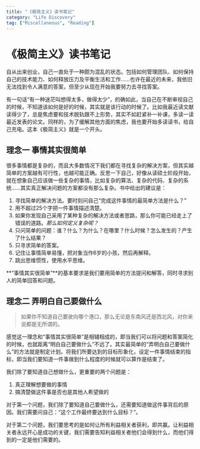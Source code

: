 ```yaml
---
title: "《极简主义》读书笔记"
category: "Life Discovery"
tag: ["Miscellaneous", "Reading"]
---
```

# 《极简主义》读书笔记

自从出来创业，自己一直处于一种颇为混乱的状态。包括如何管理团队、如何保持自己的技术能力、如何释放压力及平衡生活和工作……也许在最近的未来，我依旧无法找到令人满意的答案，但至少从现在开始我要努力去寻找答案。

有一句话“有一种迷茫叫想得太多，做得太少”，的确如此，当自己在不断审视自己的时候，不知道该如何是好的时候，其实就是该行动的时候了。比如我最近读文献读得少了，总是焦虑要和技术脱轨跟不上形势，其实不如赶紧补一补课，多读一读最近发表的论文。同样的，为了缓解其他方面的焦虑，我也要开始多读读书，给自己充电。这本《极简主义》就是一个开头。

## 理念一 事情其实很简单 ##

很多事情都是复杂的，而且大多数情况下我们都在寻找复杂的解决方案，但其实越简单的方案越有可行性，也越可能正确。反思一下自己，好像从读硕士阶段开始，就在想象自己应该做一些复杂的事情，比如复杂的算法、复杂的代码、复杂的系统……其实真正解决问题的方案都没有那么复杂。书中给出的建议是：

1. 寻找简单的解决方法。要时刻问自己“完成这件事情的最简单方法是什么？”
2. 用不超过25个字把一件事情描述清楚。
3. 如果你发现自己采用了某种复杂的解决方法或者思路，那么你可能已经走上了错误的道路。*那么如何定义复杂呢？*
4. 只问简单的问题：谁？什么？为什么？在哪里？什么时候？怎么发生的？产生了什么结果？
5. 只寻求简单的答案。
6. 记住让事情简单易懂，把对象当作6岁的小孩，然后再解释。
7. 跳出思维惯性，使用水平思维。

**“事情其实很简单”**的基本要求是我们要用简单的方法提问和解答，同时寻求别人的简单回答和问题。

## 理念二 弄明白自己要做什么 ##

> 如果你不知道自己要驶向哪个港口，那么无论是东南风还是西北风，对你来说都是无所谓的。

感觉这一理念和“事情其实很简单”是相辅相成的，即当我们可以将问题和答案简化的时候，也就距离“明白自己要做什么”不远了。其实最简单的“弄明白自己要做什么”的方法就是制定计划。将我们所要达到的目标形象化，设定一件事情结束的指标，即当我们要知道一件事做到什么程度的时候就可以算作是结束了。

我们除了要知道自己想做什么，更重要的两个问题是：

1. 真正理解想要做的事情
2. 搞清楚做这件事是否也是其他人希望做的

对于第一个问题，我们除了要知道自己要做什么，还需要知道做这件事背后的原因。我们需要问自己：“这个工作最终要达到什么目标？”。

对于第二个问题，我们要思考的是如何让所有利益相关者获利，即共赢。让利益相关者永远开心是成功的关键，我们需要告知利益相关者他们会得到什么，而他们得到的一定是他们需要的。